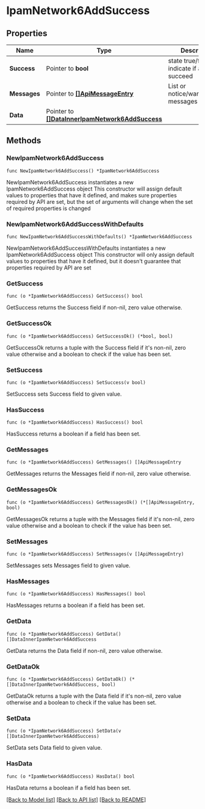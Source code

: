 # IpamNetwork6AddSuccess

## Properties

Name | Type | Description | Notes
------------ | ------------- | ------------- | -------------
**Success** | Pointer to **bool** | state true/false indicate if action succeed | [optional] 
**Messages** | Pointer to [**[]ApiMessageEntry**](ApiMessageEntry.md) | List or notice/warning/error messages | [optional] 
**Data** | Pointer to [**[]DataInnerIpamNetwork6AddSuccess**](DataInnerIpamNetwork6AddSuccess.md) |  | [optional] 

## Methods

### NewIpamNetwork6AddSuccess

`func NewIpamNetwork6AddSuccess() *IpamNetwork6AddSuccess`

NewIpamNetwork6AddSuccess instantiates a new IpamNetwork6AddSuccess object
This constructor will assign default values to properties that have it defined,
and makes sure properties required by API are set, but the set of arguments
will change when the set of required properties is changed

### NewIpamNetwork6AddSuccessWithDefaults

`func NewIpamNetwork6AddSuccessWithDefaults() *IpamNetwork6AddSuccess`

NewIpamNetwork6AddSuccessWithDefaults instantiates a new IpamNetwork6AddSuccess object
This constructor will only assign default values to properties that have it defined,
but it doesn't guarantee that properties required by API are set

### GetSuccess

`func (o *IpamNetwork6AddSuccess) GetSuccess() bool`

GetSuccess returns the Success field if non-nil, zero value otherwise.

### GetSuccessOk

`func (o *IpamNetwork6AddSuccess) GetSuccessOk() (*bool, bool)`

GetSuccessOk returns a tuple with the Success field if it's non-nil, zero value otherwise
and a boolean to check if the value has been set.

### SetSuccess

`func (o *IpamNetwork6AddSuccess) SetSuccess(v bool)`

SetSuccess sets Success field to given value.

### HasSuccess

`func (o *IpamNetwork6AddSuccess) HasSuccess() bool`

HasSuccess returns a boolean if a field has been set.

### GetMessages

`func (o *IpamNetwork6AddSuccess) GetMessages() []ApiMessageEntry`

GetMessages returns the Messages field if non-nil, zero value otherwise.

### GetMessagesOk

`func (o *IpamNetwork6AddSuccess) GetMessagesOk() (*[]ApiMessageEntry, bool)`

GetMessagesOk returns a tuple with the Messages field if it's non-nil, zero value otherwise
and a boolean to check if the value has been set.

### SetMessages

`func (o *IpamNetwork6AddSuccess) SetMessages(v []ApiMessageEntry)`

SetMessages sets Messages field to given value.

### HasMessages

`func (o *IpamNetwork6AddSuccess) HasMessages() bool`

HasMessages returns a boolean if a field has been set.

### GetData

`func (o *IpamNetwork6AddSuccess) GetData() []DataInnerIpamNetwork6AddSuccess`

GetData returns the Data field if non-nil, zero value otherwise.

### GetDataOk

`func (o *IpamNetwork6AddSuccess) GetDataOk() (*[]DataInnerIpamNetwork6AddSuccess, bool)`

GetDataOk returns a tuple with the Data field if it's non-nil, zero value otherwise
and a boolean to check if the value has been set.

### SetData

`func (o *IpamNetwork6AddSuccess) SetData(v []DataInnerIpamNetwork6AddSuccess)`

SetData sets Data field to given value.

### HasData

`func (o *IpamNetwork6AddSuccess) HasData() bool`

HasData returns a boolean if a field has been set.


[[Back to Model list]](../README.md#documentation-for-models) [[Back to API list]](../README.md#documentation-for-api-endpoints) [[Back to README]](../README.md)


